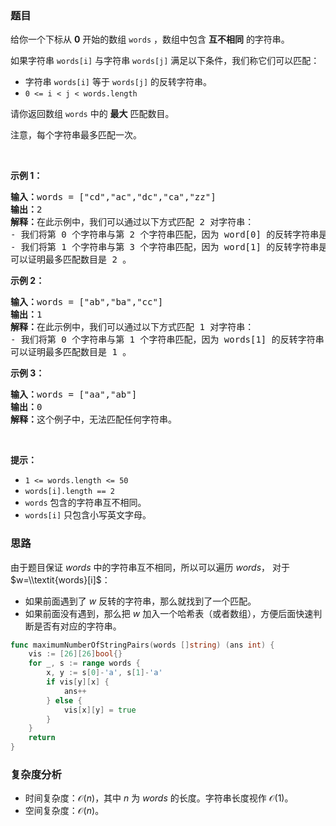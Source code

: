 ### 题目

<p>给你一个下标从 <strong>0</strong> 开始的数组 <code>words</code> ，数组中包含 <strong>互不相同</strong> 的字符串。</p>

<p>如果字符串 <code>words[i]</code> 与字符串 <code>words[j]</code> 满足以下条件，我们称它们可以匹配：</p>

<ul>
	<li>字符串 <code>words[i]</code> 等于 <code>words[j]</code> 的反转字符串。</li>
	<li><code>0 <= i < j < words.length</code></li>
</ul>

<p>请你返回数组 <code>words</code> 中的 <strong>最大</strong> 匹配数目。</p>

<p>注意，每个字符串最多匹配一次。</p>

<p> </p>

<p><strong>示例 1：</strong></p>

<pre><b>输入：</b>words = ["cd","ac","dc","ca","zz"]
<b>输出：</b>2
<strong>解释：</strong>在此示例中，我们可以通过以下方式匹配 2 对字符串：
- 我们将第 0 个字符串与第 2 个字符串匹配，因为 word[0] 的反转字符串是 "dc" 并且等于 words[2]。
- 我们将第 1 个字符串与第 3 个字符串匹配，因为 word[1] 的反转字符串是 "ca" 并且等于 words[3]。
可以证明最多匹配数目是 2 。
</pre>

<p><strong>示例 2：</strong></p>

<pre><b>输入：</b>words = ["ab","ba","cc"]
<b>输出：</b>1
<b>解释：</b>在此示例中，我们可以通过以下方式匹配 1 对字符串：
- 我们将第 0 个字符串与第 1 个字符串匹配，因为 words[1] 的反转字符串 "ab" 与 words[0] 相等。
可以证明最多匹配数目是 1 。
</pre>

<p><strong>示例 3：</strong></p>

<pre><b>输入：</b>words = ["aa","ab"]
<b>输出：</b>0
<strong>解释：</strong>这个例子中，无法匹配任何字符串。
</pre>

<p> </p>

<p><strong>提示：</strong></p>

<ul>
	<li><code>1 <= words.length <= 50</code></li>
	<li><code>words[i].length == 2</code></li>
	<li><code>words</code> 包含的字符串互不相同。</li>
	<li><code>words[i]</code> 只包含小写英文字母。</li>
</ul>

### 思路

由于题目保证 $\textit{words}$ 中的字符串互不相同，所以可以遍历 $\textit{words}$， 对于 $w=\\textit{words}[i]$：
- 如果前面遇到了 $w$ 反转的字符串，那么就找到了一个匹配。
- 如果前面没有遇到，那么把 $w$ 加入一个哈希表（或者数组），方便后面快速判断是否有对应的字符串。

```go  
func maximumNumberOfStringPairs(words []string) (ans int) {
	vis := [26][26]bool{}
	for _, s := range words {
		x, y := s[0]-'a', s[1]-'a'
		if vis[y][x] {
			ans++
		} else {
			vis[x][y] = true
		}
	}
	return
}
```

### 复杂度分析

- 时间复杂度：$\mathcal{O}(n)$，其中 $n$ 为 $\textit{words}$ 的长度。字符串长度视作 $\mathcal{O}(1)$。
- 空间复杂度：$\mathcal{O}(n)$。
